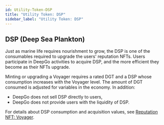 ```yaml
---
id: Utility-Token-DSP
title: "Utility Token: DSP"
sidebar_label: "Utility Token: DSP"
---
```


## DSP (Deep Sea Plankton)
Just as marine life requires nourishment to grow, the DSP is one of the consumables required to upgrade the users' reputation NFTs. Users participate in DeepGo activities to acquire DSP, and the more efficient they become as their NFTs upgrade.
​

Minting or upgrading a Voyager requires a rated DGT and a DSP whose consumption increases with the Voyager level. The amount of DGT consumed is adjusted for variables in the economy. In addition:

- DeepGo does not sell DSP directly to users,
- DeepGo does not provide users with the liquidity of DSP.

For details about DSP consumption and acquisition values, see [Reputation NFT: Voyager](https://deepgolab.github.io/docs/docs/Reputation-NFT-Voyager).
